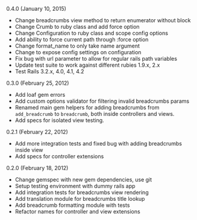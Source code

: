 0.4.0 (January 10, 2015)

* Change breadcrumbs view method to return enumerator without block
* Change Crumb to ruby class and add force option
* Change Configuration to ruby class and scope config options
* Add ability to force current path through :force option
* Change format_name to only take name argument
* Change to expose config settings on configuration
* Fix bug with url parameter to allow for regular rails path variables
* Update test suite to work against different rubies 1.9.x, 2.x
* Test Rails 3.2.x, 4.0, 4.1, 4.2

0.3.0 (February 25, 2012)

* Add loaf gem errors
* Add custom options validator for filtering invalid breadcrumbs params
* Renamed main gem helpers for adding breadcrumbs from `add_breadcrumb` to
  `breadcrumb`, both inside controllers and views.
* Add specs for isolated view testing.

0.2.1 (February 22, 2012)

* Add more integration tests and fixed bug with adding breadcrumbs inside view
* Add specs for controller extensions

0.2.0 (February 18, 2012)

* Change gemspec with new gem dependencies, use git
* Setup testing environment with dummy rails app
* Add integration tests for breadcrumbs view rendering
* Add translation module for breadcrumbs title lookup
* Add breadcrumb formatting module with tests
* Refactor names for controller and view extensions
